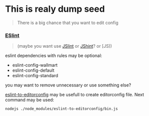 # This is realy dump seed

> There is a big chance that you want to edit config

### [ESlint](http://eslint.org/)
> (maybe you want use [JSlint](http://www.jslint.com/) or 
> [JShint](http://www.jslint.com/)? or [JS))

eslint dependencies with rules may be optional:
- eslint-config-wallmart
- eslint-config-default
- eslint-config-standard
  
you may want to remove unnecessary or use something else?  

[eslint-to-editorconfig](https://github.com/sun1x/eslint-to-editorconfig) 
may be usefull to create editorconfig file. Next command may be used:
```bash
nodejs ./node_modules/eslint-to-editorconfig/bin.js
```

### 


